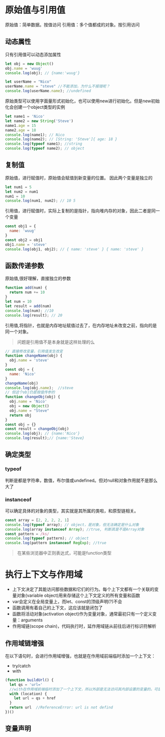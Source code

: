 # 原始值与引用值
原始值：简单数据。按值访问
引用值：多个值都成的对象。按引用访问
## 动态属性
只有引用值可以动态添加属性
``` js
let obj = new Object()
obj.name = 'wuug'
console.log(obj); // {name:'wuug'}

let userName = "Nico"
userName.name = "steve" //不能添加，为什么不报错呢？
console.log(userName.name); //undefined
```
原始类型可以使用字面量形式初始化，也可以使用new进行初始化。但是new初始化会创建一个object类型的实例
``` js
let name1 = 'Nico'
let name2 = new String('Steve')
name1.age = 15
name2.age = 18
console.log(name1); // Nico
console.log(name2); // [String: 'Steve']{ age: 18 }
console.log(typeof name1); //string
console.log(typeof name2); // object
```
## 复制值
原始值，进行赋值时，原始值会赋值到新变量的位置。 因此两个变量是独立的
``` js
let num1 = 5
let num2 = num1
num1 = 10
console.log(num1, num2); // 10 5
```
引用值，进行赋值时，实际上复制的是指针，指向堆内存的对象，因此二者是同一个变量
``` js
const obj1 = {
  name: 'wuug'
}
const obj2 = obj1
obj1.name = 'steve'
console.log(obj1, obj2); // { name: 'steve' } { name: 'steve' }
```
## 函数传递参数
原始值,很好理解，直接独立的参数
``` js
function add(num) {
  return num += 10
}
let num = 10
let result = add(num)
console.log(num); //10
console.log(result); // 20
```
引用值,将指针，也就是内存地址赋值过去了，在内存地址未改变之前，指向的是同一个对象。
> 问题是引用值不是本身就是这样处理的么
``` js
// 直接修改变量，引用值发生改变
function changeName(obj) {
  obj.name = 'steve'
}
const obj = {
  name: 'Nico'
}
changeName(obj)
console.log(obj.name);  //steve
// 但这个obj仍是按值传参的
function changeObj(obj) {
  obj.name = 'Nico'
  obj = new Object()
  obj.name = "Steve"
  return obj
}
const obj = {}
const result = changeObj(obj)
console.log(obj); // {name:'Nico'}
console.log(result);// {name:'Steve}
```
## 确定类型
### typeof 
判断是都是字符串，数值，布尔值或undefined。但对null和对象作用就不是那么大了
### instanceof
可以确定具体的对象的类型，其实就是其所属的类啦，和原型链相关。
``` js
const array = [2, 2, 2, 2, 1]
console.log(typeof array); // object，是对象，但无法确定是什么对象
console.log(array instanceof Array); //true, 判断其是不是Array对象
const pattern = /ks/
console.log(typeof pattern); // object
console.log(pattern instanceof RegExp); //true
```
> 在某些浏览器中正则表达式，可能是function类型
# 执行上下文与作用域
+ 上下文决定了其能访问那些数据和它们的行为。每个上下文都有一个关联的变量对象(variable object)用来存储这个上下文定义的所有变量和函数
+ var会定义在全局变量上，而let、const的顶级声明(?)不会
+ 函数调用有着自己的上下文，这应该就是闭包了
+ 函数将活动对象(activation object)作为变量对象，通常最初只有一个定义变量：arguments
+ 作用域链(scope chain)，代码执行时，延作用域链从前往后进行标识符解析
## 作用域链增强
在以下语句时，会进行作用域增强，也就是在作用域前端临时添加一个上下文：
+ try/catch
+ with
``` js
(function buildUrl() {
  let qs = 'url='
  //with在作用域前端临时添加了一个上下文，所以外部是无法访问其内部设置的变量的。可是if也是这样啊，为什么if不算在上面的语句当中呢？
  with (location) { 
    let url = qs + href
  }
  return url  //ReferenceError: url is not defind
})()
```
## 变量声明
